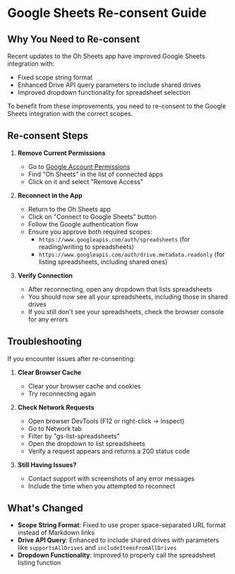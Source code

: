 # Google Sheets Re-consent Guide

## Why You Need to Re-consent

Recent updates to the Oh Sheets app have improved Google Sheets integration with:
- Fixed scope string format
- Enhanced Drive API query parameters to include shared drives
- Improved dropdown functionality for spreadsheet selection

To benefit from these improvements, you need to re-consent to the Google Sheets integration with the correct scopes.

## Re-consent Steps

1. **Remove Current Permissions**
   - Go to [Google Account Permissions](https://myaccount.google.com/permissions)
   - Find "Oh Sheets" in the list of connected apps
   - Click on it and select "Remove Access"

2. **Reconnect in the App**
   - Return to the Oh Sheets app
   - Click on "Connect to Google Sheets" button
   - Follow the Google authentication flow
   - Ensure you approve both required scopes:
     - `https://www.googleapis.com/auth/spreadsheets` (for reading/writing to spreadsheets)
     - `https://www.googleapis.com/auth/drive.metadata.readonly` (for listing spreadsheets, including shared ones)

3. **Verify Connection**
   - After reconnecting, open any dropdown that lists spreadsheets
   - You should now see all your spreadsheets, including those in shared drives
   - If you still don't see your spreadsheets, check the browser console for any errors

## Troubleshooting

If you encounter issues after re-consenting:

1. **Clear Browser Cache**
   - Clear your browser cache and cookies
   - Try reconnecting again

2. **Check Network Requests**
   - Open browser DevTools (F12 or right-click → Inspect)
   - Go to Network tab
   - Filter by "gs-list-spreadsheets"
   - Open the dropdown to list spreadsheets
   - Verify a request appears and returns a 200 status code

3. **Still Having Issues?**
   - Contact support with screenshots of any error messages
   - Include the time when you attempted to reconnect

## What's Changed

- **Scope String Format**: Fixed to use proper space-separated URL format instead of Markdown links
- **Drive API Query**: Enhanced to include shared drives with parameters like `supportsAllDrives` and `includeItemsFromAllDrives`
- **Dropdown Functionality**: Improved to properly call the spreadsheet listing function